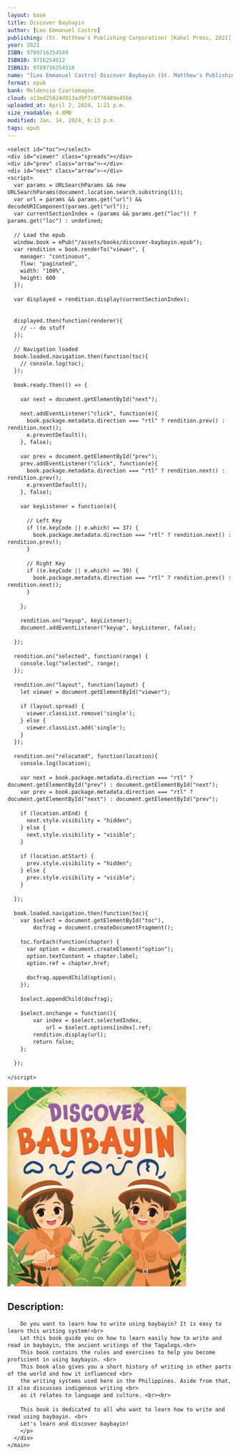 ```yaml
---
layout: base
title: Discover Baybayin
author: [Leo Emmanuel Castro]
publishing: (St. Matthew's Publishing Corporation) [Kahel Press, 2021]
year: 2021
ISBN: 9789716254549
ISBN10: 9716254512 
ISBN13: 9789716254518
name: "[Leo Emmanuel Castro] Discover Baybayin (St. Matthew's Publishing Corporation. 2021).epub"
format: epub
bank: Meldencio Czarlemagne
cloud: a13ed25824d913ad9f7c0f70489e4566
uploaded_at: April 2, 2024, 1:21 p.m. 
size_readable: 4.8MB
modified: Jan. 14, 2024, 6:13 p.m.
tags: epub
---
```

<link rel="stylesheet" type="text/css" href="/assets/css/reader.css">

<script src="https://cdnjs.cloudflare.com/ajax/libs/jszip/3.1.5/jszip.min.js"></script>
<script src="/assets/js/epub.js/dist/epub.min.js"></script>

<div class="block">
  <div id="area" class="w-[1200px] block h-[100vh]">
  
    <select id="toc"></select>
    <div id="viewer" class="spreads"></div>
    <div id="prev" class="arrow">‹</div>
    <div id="next" class="arrow">›</div>
    <script>
      var params = URLSearchParams && new URLSearchParams(document.location.search.substring(1));
      var url = params && params.get("url") && decodeURIComponent(params.get("url"));
      var currentSectionIndex = (params && params.get("loc")) ? params.get("loc") : undefined;
  
      // Load the epub
      window.book = ePub("/assets/books/discover-baybayin.epub");
      var rendition = book.renderTo("viewer", {
        manager: "continuous",
        flow: "paginated",
        width: "100%",
        height: 600
      });
  
      var displayed = rendition.display(currentSectionIndex);
  
  
      displayed.then(function(renderer){
        // -- do stuff
      });
  
      // Navigation loaded
      book.loaded.navigation.then(function(toc){
        // console.log(toc);
      });
  
      book.ready.then(() => {
  
        var next = document.getElementById("next");
  
        next.addEventListener("click", function(e){
          book.package.metadata.direction === "rtl" ? rendition.prev() : rendition.next();
          e.preventDefault();
        }, false);
  
        var prev = document.getElementById("prev");
        prev.addEventListener("click", function(e){
          book.package.metadata.direction === "rtl" ? rendition.next() : rendition.prev();
          e.preventDefault();
        }, false);
  
        var keyListener = function(e){
  
          // Left Key
          if ((e.keyCode || e.which) == 37) {
            book.package.metadata.direction === "rtl" ? rendition.next() : rendition.prev();
          }
  
          // Right Key
          if ((e.keyCode || e.which) == 39) {
            book.package.metadata.direction === "rtl" ? rendition.prev() : rendition.next();
          }
  
        };
  
        rendition.on("keyup", keyListener);
        document.addEventListener("keyup", keyListener, false);
  
      });
  
      rendition.on("selected", function(range) {
        console.log("selected", range);
      });
  
      rendition.on("layout", function(layout) {
        let viewer = document.getElementById("viewer");
  
        if (layout.spread) {
          viewer.classList.remove('single');
        } else {
          viewer.classList.add('single');
        }
      });
  
      rendition.on("relocated", function(location){
        console.log(location);
  
        var next = book.package.metadata.direction === "rtl" ?  document.getElementById("prev") : document.getElementById("next");
        var prev = book.package.metadata.direction === "rtl" ?  document.getElementById("next") : document.getElementById("prev");
  
        if (location.atEnd) {
          next.style.visibility = "hidden";
        } else {
          next.style.visibility = "visible";
        }
  
        if (location.atStart) {
          prev.style.visibility = "hidden";
        } else {
          prev.style.visibility = "visible";
        }
  
      });
  
      book.loaded.navigation.then(function(toc){
        var $select = document.getElementById("toc"),
            docfrag = document.createDocumentFragment();
  
        toc.forEach(function(chapter) {
          var option = document.createElement("option");
          option.textContent = chapter.label;
          option.ref = chapter.href;
  
          docfrag.appendChild(option);
        });
  
        $select.appendChild(docfrag);
  
        $select.onchange = function(){
            var index = $select.selectedIndex,
                url = $select.options[index].ref;
            rendition.display(url);
            return false;
        };
  
      });
  
    </script>
  </div>
  
  <div class="w-[1200px] flex">
    <img alt="Discover Baybayin" src="/assets/images/book_covers/Discover-Baybayin.png" width="400px"
        class=""/>
    <main>
      <div class="text w-[860px] ml-[3rem] mr-auto">
        <h2 class="ml-[5rem]">Description:</h2>
        <p class="description">
    
        Do you want to learn how to write using baybayin? It is easy to learn this writing system!<br>
        Let this book guide you on how to learn easily how to write and read in baybayin, the ancient writings of the Tagalogs.<br> 
        This book contains the rules and exercises to help you become proficient in using baybayin. <br>
        This book also gives you a short history of writing in other parts of the world and how it influenced <br> 
        the writing systems used here in the Philippines. Aside from that, it also discusses indigenous writing <br>
        as it relates to language and culture. <br><br>
        
        This book is dedicated to all who want to learn how to write and read using baybayin. <br> 
        Let's learn and discover baybayin!
        </p>
      </div>
    </main>  
  </div>
</div>